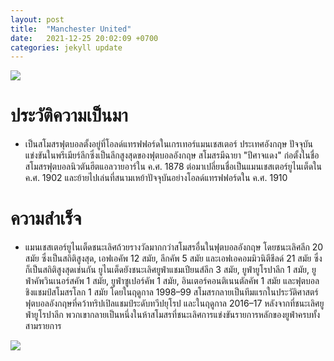 ```yaml
---
layout: post
title:  "Manchester United"
date:   2021-12-25 20:02:09 +0700
categories: jekyll update
---
```

![](https://upload.wikimedia.org/wikipedia/en/thumb/7/7a/Manchester_United_FC_crest.svg/640px-Manchester_United_FC_crest.svg.png)

# ประวัติความเป็นมา
- เป็นสโมสรฟุตบอลตั้งอยู่ที่โอลด์แทรฟฟอร์ดในเกรเทอร์แมนเชสเตอร์ ประเทศอังกฤษ ปัจจุบันแข่งขันในพรีเมียร์ลีกซึ่งเป็นลีกสูงสุดของฟุตบอลอังกฤษ สโมสรมีฉายา "ปีศาจแดง" ก่อตั้งในชื่อสโมสรฟุตบอลนิวตันฮีตแอลวายอาร์ใน ค.ศ. 1878 ต่อมาเปลี่ยนชื่อเป็นแมนเชสเตอร์ยูไนเต็ดใน ค.ศ. 1902 และย้ายไปเล่นที่สนามเหย้าปัจจุบันอย่างโอลด์แทรฟฟอร์ดใน ค.ศ. 1910

# ความสำเร็จ
- แมนเชสเตอร์ยูไนเต็ดชนะเลิศถ้วยรางวัลมากกว่าสโมสรอื่นในฟุตบอลอังกฤษ โดยชนะเลิศลีก 20 สมัย ซึ่งเป็นสถิติสูงสุด, เอฟเอคัพ 12 สมัย, ลีกคัพ 5 สมัย และเอฟเอคอมมิวนิตีชีลด์ 21 สมัย ซึ่งก็เป็นสถิติสูงสุดเช่นกัน ยูไนเต็ดยังชนะเลิศยูฟ่าแชมเปียนส์ลีก 3 สมัย, ยูฟ่ายูโรปาลีก 1 สมัย, ยูฟ่าคัพวินเนอร์สคัพ 1 สมัย, ยูฟ่าซูเปอร์คัพ 1 สมัย, อินเตอร์คอนติเนนตัลคัพ 1 สมัย และฟุตบอลชิงแชมป์สโมสรโลก 1 สมัย โดยในฤดูกาล 1998–99 สโมสรกลายเป็นทีมแรกในประวัติศาสตร์ฟุตบอลอังกฤษที่คว้าทริปเปิลแชมป์ระดับทวีปยุโรป และในฤดูกาล 2016–17 หลังจากที่ชนะเลิศยูฟ่ายูโรปาลีก พวกเขากลายเป็นหนึ่งในห้าสโมสรที่ชนะเลิศการแข่งขันรายการหลักของยูฟ่าครบทั้งสามรายการ

![](https://files.gqthailand.com/uploads/images9.jpg)